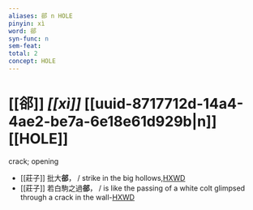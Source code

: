 ```yaml
---
aliases: 郤 n HOLE
pinyin: xì
word: 郤
syn-func: n
sem-feat: 
total: 2
concept: HOLE 
---
```

# [[郤]] *[[xì]]*  [[uuid-8717712d-14a4-4ae2-be7a-6e18e61d929b|n]] [[HOLE]]
crack; opening
 - [[莊子]] 批大**郤**，
                     / strike in the big hollows,[HXWD](https://hxwd.org/textview.html?location=KR5c0126_tls_003-3a.15)
 - [[莊子]] 若白駒之過**郤**， / is like the passing of a white colt glimpsed through a crack in the wall-[HXWD](https://hxwd.org/textview.html?location=KR5c0126_tls_022-10a.3)